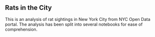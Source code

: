 ## Rats in the City

This is an analysis of rat sightings in New York City from NYC Open Data portal. The analysis has been split into several notebooks for ease of comprehension. 

